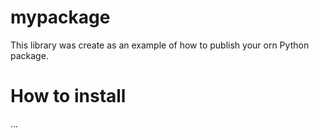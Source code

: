 # mypackage
This library was create as an example of how to publish your orn Python package.

# How to install
...